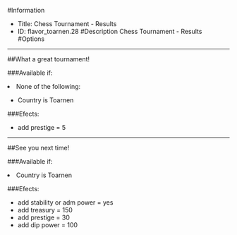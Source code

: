 #Information
 - Title: Chess Tournament - Results
 - ID: flavor_toarnen.28
#Description
Chess Tournament - Results
#Options

___
##What a great tournament!

###Available if:
<li>None of the following:</li><ul><li>Country is Toarnen</li></ul>

###Efects:<ul><li>add prestige = 5</li></ul>

___
##See you next time!

###Available if:
<li>Country is Toarnen</li>

###Efects:<ul><li>add stability or adm power = yes</li><li>add treasury = 150</li><li>add prestige = 30</li><li>add dip power = 100</li></ul>
